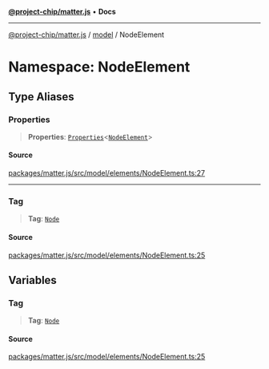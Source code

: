 [**@project-chip/matter.js**](../../../README.md) • **Docs**

***

[@project-chip/matter.js](../../../modules.md) / [model](../../README.md) / NodeElement

# Namespace: NodeElement

## Type Aliases

### Properties

> **Properties**: [`Properties`](../BaseElement/README.md#propertiest)\<[`NodeElement`](../../README.md#nodeelement)\>

#### Source

[packages/matter.js/src/model/elements/NodeElement.ts:27](https://github.com/project-chip/matter.js/blob/7a8cbb56b87d4ccf34bec5a9a95ab40a1711324f/packages/matter.js/src/model/elements/NodeElement.ts#L27)

***

### Tag

> **Tag**: [`Node`](../../enumerations/ElementTag.md#node)

#### Source

[packages/matter.js/src/model/elements/NodeElement.ts:25](https://github.com/project-chip/matter.js/blob/7a8cbb56b87d4ccf34bec5a9a95ab40a1711324f/packages/matter.js/src/model/elements/NodeElement.ts#L25)

## Variables

### Tag

> **Tag**: [`Node`](../../enumerations/ElementTag.md#node)

#### Source

[packages/matter.js/src/model/elements/NodeElement.ts:25](https://github.com/project-chip/matter.js/blob/7a8cbb56b87d4ccf34bec5a9a95ab40a1711324f/packages/matter.js/src/model/elements/NodeElement.ts#L25)
